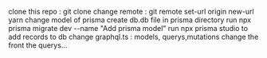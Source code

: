 clone this repo : git clone
change remote : git remote set-url origin new-url
yarn
change model of prisma
create db.db file in prisma directory
run npx prisma migrate dev --name "Add prisma model"
run npx prisma studio to add records  to db
change graphql.ts : models, querys,mutations
change the front the querys...

